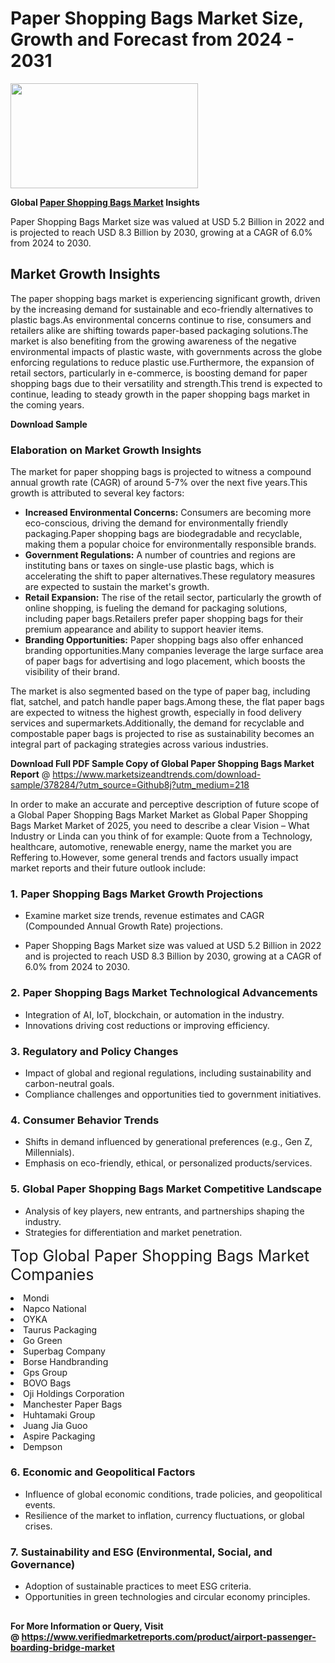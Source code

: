 <H1>Paper Shopping Bags Market Size, Growth and Forecast from 2024 - 2031</H1><img class="aligncenter size-medium wp-image-584254" src="https://thirdeyenews.in/wp-content/uploads/2024/09/Global-Market-Research-300x168.jpeg" alt="" width="300" height="168" /><p><strong>Global&nbsp;<a href="https://www.marketsizeandtrends.com/download-sample/378284/?utm_source=Github8j?utm_medium=218">Paper Shopping Bags Market</a> Insights</strong></p><p>Paper Shopping Bags Market size was valued at USD 5.2 Billion in 2022 and is projected to reach USD 8.3 Billion by 2030, growing at a CAGR of 6.0% from 2024 to 2030.</p><p><h2>Market Growth Insights</h2> <p>The paper shopping bags market is experiencing significant growth, driven by the increasing demand for sustainable and eco-friendly alternatives to plastic bags.As environmental concerns continue to rise, consumers and retailers alike are shifting towards paper-based packaging solutions.The market is also benefiting from the growing awareness of the negative environmental impacts of plastic waste, with governments across the globe enforcing regulations to reduce plastic use.Furthermore, the expansion of retail sectors, particularly in e-commerce, is boosting demand for paper shopping bags due to their versatility and strength.This trend is expected to continue, leading to steady growth in the paper shopping bags market in the coming years.</p> <p><strong>Download Sample</strong></p> <h3>Elaboration on Market Growth Insights</h3> <p>The market for paper shopping bags is projected to witness a compound annual growth rate (CAGR) of around 5-7% over the next five years.This growth is attributed to several key factors:</p> <ul> <li><strong>Increased Environmental Concerns:</strong> Consumers are becoming more eco-conscious, driving the demand for environmentally friendly packaging.Paper shopping bags are biodegradable and recyclable, making them a popular choice for environmentally responsible brands.</li> <li><strong>Government Regulations:</strong> A number of countries and regions are instituting bans or taxes on single-use plastic bags, which is accelerating the shift to paper alternatives.These regulatory measures are expected to sustain the market's growth.</li> <li><strong>Retail Expansion:</strong> The rise of the retail sector, particularly the growth of online shopping, is fueling the demand for packaging solutions, including paper bags.Retailers prefer paper shopping bags for their premium appearance and ability to support heavier items.</li> <li><strong>Branding Opportunities:</strong> Paper shopping bags also offer enhanced branding opportunities.Many companies leverage the large surface area of paper bags for advertising and logo placement, which boosts the visibility of their brand.</li> </ul> <p>The market is also segmented based on the type of paper bag, including flat, satchel, and patch handle paper bags.Among these, the flat paper bags are expected to witness the highest growth, especially in food delivery services and supermarkets.Additionally, the demand for recyclable and compostable paper bags is projected to rise as sustainability becomes an integral part of packaging strategies across various industries.</p> <p><span class=""><strong>Download Full PDF Sample Copy of Global Paper Shopping Bags Market Report</strong> @ <a href="https://www.marketsizeandtrends.com/download-sample/378284/?utm_source=Github8j?utm_medium=218" target="_blank">https://www.marketsizeandtrends.com/download-sample/378284/?utm_source=Github8j?utm_medium=218</a></span></p><p>In order to make an accurate and perceptive description of future scope of a Global&nbsp;Paper Shopping Bags Market Market as Global&nbsp;Paper Shopping Bags Market Market of 2025, you need to describe a clear Vision &ndash; What Industry or Linda can you think of for example: Quote from a Technology, healthcare, automotive, renewable energy, name the market you are Reffering to.However, some general trends and factors usually impact market reports and their future outlook include:</p><h3>1.&nbsp;<strong>Paper Shopping Bags Market Growth Projections</strong></h3><ul><li>Examine market size trends, revenue estimates and CAGR (Compounded Annual Growth Rate) projections.</li><li><p>Paper Shopping Bags Market size was valued at USD 5.2 Billion in 2022 and is projected to reach USD 8.3 Billion by 2030, growing at a CAGR of 6.0% from 2024 to 2030.</p></li></ul><h3>2.&nbsp;<strong>Paper Shopping Bags Market Technological Advancements</strong></h3><ul><li>Integration of AI, IoT, blockchain, or automation in the industry.</li><li>Innovations driving cost reductions or improving efficiency.</li></ul><h3>3.&nbsp;<strong>Regulatory and Policy Changes</strong></h3><ul><li>Impact of global and regional regulations, including sustainability and carbon-neutral goals.</li><li>Compliance challenges and opportunities tied to government initiatives.</li></ul><h3>4.&nbsp;<strong>Consumer Behavior Trends</strong></h3><ul><li>Shifts in demand influenced by generational preferences (e.g., Gen Z, Millennials).</li><li>Emphasis on eco-friendly, ethical, or personalized products/services.</li></ul><h3>5.&nbsp;<strong>Global Paper Shopping Bags Market Competitive Landscape</strong></h3><ul><li>Analysis of key players, new entrants, and partnerships shaping the industry.</li><li>Strategies for differentiation and market penetration.</li></ul><p data-pm-slice="1 1 []"><span style="color: inherit; font-family: inherit; font-size: 25px;">Top Global Paper Shopping Bags Market Companies</span></p><div class="" data-test-id=""><p><li>Mondi</li><li> Napco National</li><li> OYKA</li><li> Taurus Packaging</li><li> Go Green</li><li> Superbag Company</li><li> Borse Handbranding</li><li> Gps Group</li><li> BOVO Bags</li><li> Oji Holdings Corporation</li><li> Manchester Paper Bags</li><li> Huhtamaki Group</li><li> Juang Jia Guoo</li><li> Aspire Packaging</li><li> Dempson</li></p></div><h3>6.&nbsp;<strong>Economic and Geopolitical Factors</strong></h3><ul><li>Influence of global economic conditions, trade policies, and geopolitical events.</li><li>Resilience of the market to inflation, currency fluctuations, or global crises.</li></ul><h3>7.&nbsp;<strong>Sustainability and ESG (Environmental, Social, and Governance)</strong></h3><ul><li>Adoption of sustainable practices to meet ESG criteria.</li><li>Opportunities in green technologies and circular economy principles.</li></ul><h2><strong style="font-size: 14px;">For More Information or Query, Visit @&nbsp;</strong><a style="background-color: #ffffff; font-size: 14px;" href="https://www.marketsizeandtrends.com/report/paper-shopping-bags-market/" target="_blank">https://www.verifiedmarketreports.com/product/airport-passenger-boarding-bridge-market</a></h2>